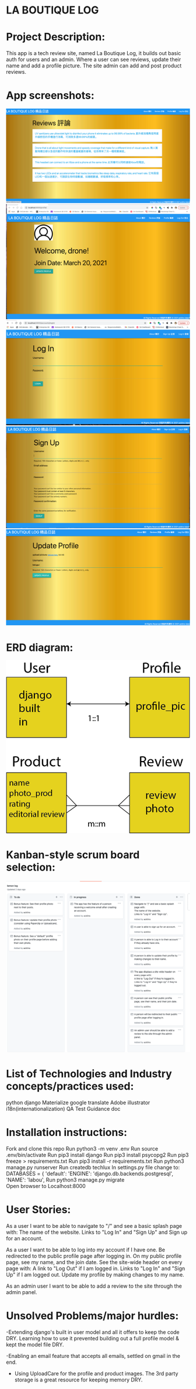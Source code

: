 # LA BOUTIQUE LOG

# Project Description:
This app is a tech review site, named La Boutique Log, 
it builds out basic auth for users and an admin. 
Where a user can see reviews, update their 
name and add a profile picture. The site admin 
can add and post product reviews.

# App screenshots:
![alt text](main_app/static/css/Reviews_page.png)
![alt text](main_app/static/css/assets/profilePage.png)
![alt text](main_app/static/css/assets/images/LogInPage.png)
![alt text](main_app/static/css/assets/images/SignUp.png)
![alt text](main_app/static/css/assets/images/UpdateProfile.png)

# ERD diagram:
![alt text](main_app/static/css/assets/images/dbDiagram.png)

# Kanban-style scrum board selection:
![alt text](main_app/static/css/assets/images/gitProject.png)

# List of Technologies and Industry concepts/practices used:
python
django
Materialize
google translate
Adobe illustrator
i18n(internationalization) 
QA Test Guidance doc


# Installation instructions:
Fork and clone this repo
Run python3 -m venv .env
Run source .env/bin/activate
Run pip3 install django
Run pip3 install psycopg2
Run pip3 freeze > requirements.txt
Run  pip3 install -r requirements.txt
Run python3 manage.py runserver
Run createdb techlux
In settings.py file change to: DATABASES = {
    'default': 
        'ENGINE': 'django.db.backends.postgresql',
        'NAME': 'labou',
Run python3 manage.py migrate    
Open browser to Localhost:8000

# User Stories:
As a user I want to be able to navigate to "/" and see a basic splash page with:
The name of the website.
Links to "Log In" and "Sign Up" and
Sign up for an account.

As a user I want to be able to log into my account if I have one.
Be redirected to the public profile page after logging in.
On my public profile page, see my name, and the join date.
See the site-wide header on every page with:
A link to "Log Out" if I am logged in.
Links to "Log In" and "Sign Up" if I am logged out.
Update my profile by making changes to my name.

As an admin user I want to be able to add a review to the site through the admin panel.

# Unsolved Problems/major hurdles:

-Extending django's built in user model and all it offers to keep the code DRY.
Learning how to use it prevented building out a full profile model & kept the model file DRY.

-Enabling an email feature that accepts all emails, settled on gmail in the end.
- Using UploadCare for the profile and product images. The 3rd party storage is a great resource for keeping memory DRY.
